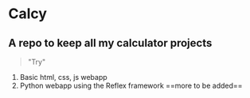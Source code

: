 # Calcy
## A repo to keep all my calculator projects
> "Try"
1. Basic html, css, js webapp
2. Python webapp using the Reflex framework
==more to be added==

